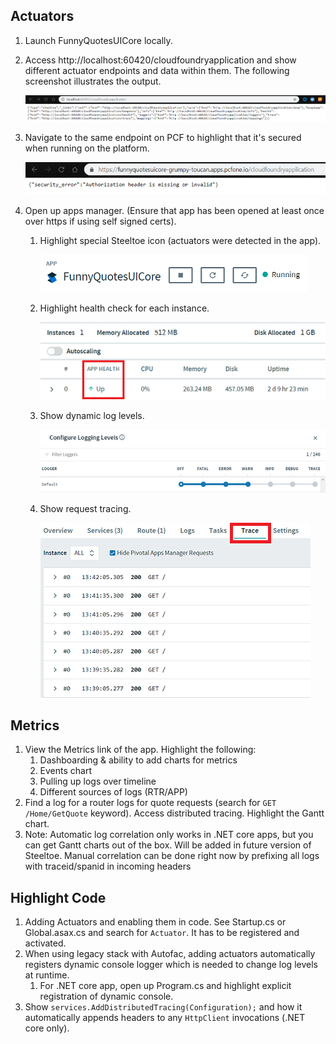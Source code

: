 ## Actuators
1. Launch FunnyQuotesUICore locally.
1. Access http://localhost:60420/cloudfoundryapplication and show different actuator endpoints and data within them. The following screenshot illustrates the output.

	![actuator-endpoints](actuator-endpoints.png)

1. Navigate to the same endpoint on PCF to highlight that it's secured when running on the platform.

	![actuator-secure-endpoints](actuator-secure-endpoints.png)

1. Open up apps manager. (Ensure that app has been opened at least once over https if using self signed certs).
	1. Highlight special Steeltoe icon (actuators were detected in the app).
	
		![actuator-steeltoe-icon](actuator-steeltoe-icon.png)
		
	1. Highlight health check for each instance.
	
		![actuator-health-check](actuator-health-check.png)
				
	1. Show dynamic log levels.
	
		![actuator-log-levels](actuator-log-levels.png)
			
	1. Show request tracing.
	
		![actuator-tracing](actuator-tracing.png)

## Metrics
1. View the Metrics link of the app. Highlight the following:
	1. Dashboarding & ability to add charts for metrics
	1. Events chart
	1. Pulling up logs over timeline
	1. Different sources of logs (RTR/APP)
1. Find a log for a router logs for quote requests  (search for `GET /Home/GetQuote` keyword). Access distributed tracing. Highlight the Gantt chart. 
1. Note: Automatic log correlation only works in .NET core apps, but you can get Gantt charts out of the box. Will be added in future version of Steeltoe. Manual correlation can be done right now by prefixing all logs with traceid/spanid in incoming headers

## Highlight Code
1. Adding Actuators and enabling them in code. See Startup.cs or Global.asax.cs and search for `Actuator`. It has to be registered and activated.
1. When using legacy stack with Autofac, adding actuators automatically registers dynamic console logger which is needed to change log levels at runtime.
	1. For .NET core app, open up Program.cs and highlight explicit registration of dynamic console.
1. Show  `services.AddDistributedTracing(Configuration);` and how it automatically appends headers to any `HttpClient` invocations (.NET core only).
